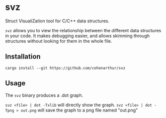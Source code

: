 # svz

Struct VisualiZation tool for C/C++ data structures.

`svz` allows you to view the relationship between the different data structures
in your code. It makes debugging easier, and allows skimming through structures
without looking for them in the whole file.

## Installation

`cargo install --git https://github.com/cohenarthur/svz`

## Usage

The `svz` binary produces a .dot graph.

`svz <file> | dot -Txlib` will directly show the graph.
`svz <file> | dot -Tpng > out.png` will save the graph to a png file named "out.png"
